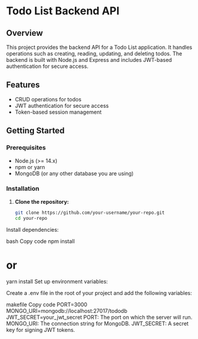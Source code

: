 # Todo List Backend API

## Overview

This project provides the backend API for a Todo List application. It handles operations such as creating, reading, updating, and deleting todos. The backend is built with Node.js and Express and includes JWT-based authentication for secure access.

## Features

- CRUD operations for todos
- JWT authentication for secure access
- Token-based session management

## Getting Started

### Prerequisites

- Node.js (>= 14.x)
- npm or yarn
- MongoDB (or any other database you are using)

### Installation

1. **Clone the repository:**

   ```bash
   git clone https://github.com/your-username/your-repo.git
   cd your-repo
Install dependencies:

bash
Copy code
npm install
# or
yarn install
Set up environment variables:

Create a .env file in the root of your project and add the following variables:

makefile
Copy code
PORT=3000
MONGO_URI=mongodb://localhost:27017/tododb
JWT_SECRET=your_jwt_secret
PORT: The port on which the server will run.
MONGO_URI: The connection string for MongoDB.
JWT_SECRET: A secret key for signing JWT tokens.
